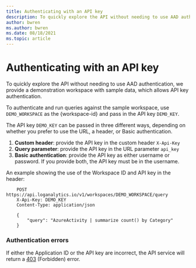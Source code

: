 ```yaml
---
title: Authenticating with an API key
description: To quickly explore the API without needing to use AAD authentication, we provide a demonstration workspace with sample data, which allows API key authentication.
author: bwren
ms.author: bwren
ms.date: 08/18/2021
ms.topic: article
---
```

# Authenticating with an API key

To quickly explore the API without needing to use AAD authentication, we provide a demonstration workspace with sample data, which allows API key authentication.

To authenticate and run queries against the sample workspace, use `DEMO_WORKSPACE` as the {workspace-id} and pass in the API key `DEMO_KEY`.

The API key `DEMO_KEY` can be passed in three different ways, depending on whether you prefer to use the URL, a header, or Basic authentication.

1.  **Custom header**: provide the API key in the custom header `X-Api-Key`
2.  **Query parameter**: provide the API key in the URL parameter `api_key`
3.  **Basic authentication**: provide the API key as either username or password. If you provide both, the API key must be in the username.

An example showing the use of the Workspace ID and API key in the header:

```
    POST https://api.loganalytics.io/v1/workspaces/DEMO_WORKSPACE/query
    X-Api-Key: DEMO_KEY
    Content-Type: application/json
    
    {
        "query": "AzureActivity | summarize count() by Category"
    }
```

### Authentication errors

If either the Application ID or the API key are incorrect, the API service will return a [403](https://en.wikipedia.org/wiki/List_of_HTTP_status_codes#4xx_Client_Error) (Forbidden) error.
